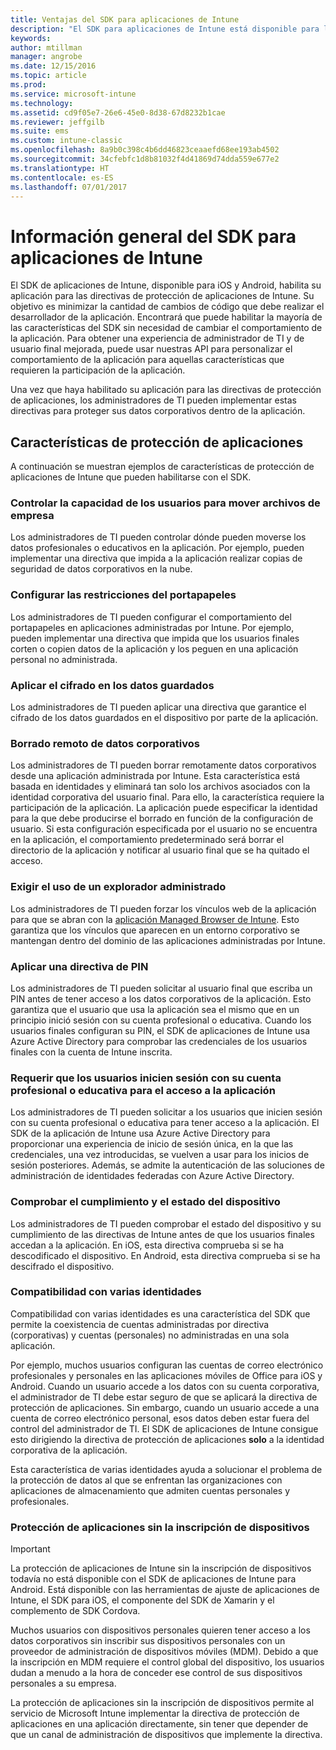 ```yaml
---
title: Ventajas del SDK para aplicaciones de Intune
description: "El SDK para aplicaciones de Intune está disponible para las plataformas iOS y Android y, gracias a él, podrá habilitar las características de administración de aplicaciones móviles con Microsoft Intune."
keywords: 
author: mtillman
manager: angrobe
ms.date: 12/15/2016
ms.topic: article
ms.prod: 
ms.service: microsoft-intune
ms.technology: 
ms.assetid: cd9f05e7-26e6-45e0-8d38-67d8232b1cae
ms.reviewer: jeffgilb
ms.suite: ems
ms.custom: intune-classic
ms.openlocfilehash: 8a9b0c398c4b6dd46823ceaaefd68ee193ab4502
ms.sourcegitcommit: 34cfebfc1d8b81032f4d41869d74dda559e677e2
ms.translationtype: HT
ms.contentlocale: es-ES
ms.lasthandoff: 07/01/2017
---
```

# <a name="intune-app-sdk-overview"></a>Información general del SDK para aplicaciones de Intune
El SDK de aplicaciones de Intune, disponible para iOS y Android, habilita su aplicación para las directivas de protección de aplicaciones de Intune. Su objetivo es minimizar la cantidad de cambios de código que debe realizar el desarrollador de la aplicación. Encontrará que puede habilitar la mayoría de las características del SDK sin necesidad de cambiar el comportamiento de la aplicación. Para obtener una experiencia de administrador de TI y de usuario final mejorada, puede usar nuestras API para personalizar el comportamiento de la aplicación para aquellas características que requieren la participación de la aplicación.

Una vez que haya habilitado su aplicación para las directivas de protección de aplicaciones, los administradores de TI pueden implementar estas directivas para proteger sus datos corporativos dentro de la aplicación.

## <a name="app-protection-features"></a>Características de protección de aplicaciones

A continuación se muestran ejemplos de características de protección de aplicaciones de Intune que pueden habilitarse con el SDK.

### <a name="control-users-ability-to-move-corporate-files"></a>Controlar la capacidad de los usuarios para mover archivos de empresa
Los administradores de TI pueden controlar dónde pueden moverse los datos profesionales o educativos en la aplicación. Por ejemplo, pueden implementar una directiva que impida a la aplicación realizar copias de seguridad de datos corporativos en la nube.

### <a name="configure-clipboard-restrictions"></a>Configurar las restricciones del portapapeles
Los administradores de TI pueden configurar el comportamiento del portapapeles en aplicaciones administradas por Intune. Por ejemplo, pueden implementar una directiva que impida que los usuarios finales corten o copien datos de la aplicación y los peguen en una aplicación personal no administrada.

### <a name="enforce-encryption-on-saved-data"></a>Aplicar el cifrado en los datos guardados
Los administradores de TI pueden aplicar una directiva que garantice el cifrado de los datos guardados en el dispositivo por parte de la aplicación.

### <a name="remotely-wipe-corporate-data"></a>Borrado remoto de datos corporativos
Los administradores de TI pueden borrar remotamente datos corporativos desde una aplicación administrada por Intune. Esta característica está basada en identidades y eliminará tan solo los archivos asociados con la identidad corporativa del usuario final. Para ello, la característica requiere la participación de la aplicación. La aplicación puede especificar la identidad para la que debe producirse el borrado en función de la configuración de usuario. Si esta configuración especificada por el usuario no se encuentra en la aplicación, el comportamiento predeterminado será borrar el directorio de la aplicación y notificar al usuario final que se ha quitado el acceso.

### <a name="enforce-the-use-of-a-managed-browser"></a>Exigir el uso de un explorador administrado
Los administradores de TI pueden forzar los vínculos web de la aplicación para que se abran con la [aplicación Managed Browser de Intune](/intune-classic/deploy-use/manage-internet-access-using-managed-browser-policies). Esto garantiza que los vínculos que aparecen en un entorno corporativo se mantengan dentro del dominio de las aplicaciones administradas por Intune.

### <a name="enforce-a-pin-policy"></a>Aplicar una directiva de PIN
Los administradores de TI pueden solicitar al usuario final que escriba un PIN antes de tener acceso a los datos corporativos de la aplicación. Esto garantiza que el usuario que usa la aplicación sea el mismo que en un principio inició sesión con su cuenta profesional o educativa. Cuando los usuarios finales configuran su PIN, el SDK de aplicaciones de Intune usa Azure Active Directory para comprobar las credenciales de los usuarios finales con la cuenta de Intune inscrita.

### <a name="require-users-to-sign-in-with-work-or-school-account-for-app-access"></a>Requerir que los usuarios inicien sesión con su cuenta profesional o educativa para el acceso a la aplicación
Los administradores de TI pueden solicitar a los usuarios que inicien sesión con su cuenta profesional o educativa para tener acceso a la aplicación. El SDK de la aplicación de Intune usa Azure Active Directory para proporcionar una experiencia de inicio de sesión única, en la que las credenciales, una vez introducidas, se vuelven a usar para los inicios de sesión posteriores. Además, se admite la autenticación de las soluciones de administración de identidades federadas con Azure Active Directory.

### <a name="check-device-health-and-compliance"></a>Comprobar el cumplimiento y el estado del dispositivo
Los administradores de TI pueden comprobar el estado del dispositivo y su cumplimiento de las directivas de Intune antes de que los usuarios finales accedan a la aplicación. En iOS, esta directiva comprueba si se ha descodificado el dispositivo. En Android, esta directiva comprueba si se ha descifrado el dispositivo.

### <a name="multi-identity-support"></a>Compatibilidad con varias identidades
Compatibilidad con varias identidades es una característica del SDK que permite la coexistencia de cuentas administradas por directiva (corporativas) y cuentas (personales) no administradas en una sola aplicación.

Por ejemplo, muchos usuarios configuran las cuentas de correo electrónico profesionales y personales en las aplicaciones móviles de Office para iOS y Android. Cuando un usuario accede a los datos con su cuenta corporativa, el administrador de TI debe estar seguro de que se aplicará la directiva de protección de aplicaciones. Sin embargo, cuando un usuario accede a una cuenta de correo electrónico personal, esos datos deben estar fuera del control del administrador de TI. El SDK de aplicaciones de Intune consigue esto dirigiendo la directiva de protección de aplicaciones **solo** a la identidad corporativa de la aplicación.

Esta característica de varias identidades ayuda a solucionar el problema de la protección de datos al que se enfrentan las organizaciones con aplicaciones de almacenamiento que admiten cuentas personales y profesionales.
 
### <a name="app-protection-without-device-enrollment"></a>Protección de aplicaciones sin la inscripción de dispositivos

>[!IMPORTANT]
>La protección de aplicaciones de Intune sin la inscripción de dispositivos todavía no está disponible con el SDK de aplicaciones de Intune para Android. Está disponible con las herramientas de ajuste de aplicaciones de Intune, el SDK para iOS, el componente del SDK de Xamarin y el complemento de SDK Cordova.


Muchos usuarios con dispositivos personales quieren tener acceso a los datos corporativos sin inscribir sus dispositivos personales con un proveedor de administración de dispositivos móviles (MDM). Debido a que la inscripción en MDM requiere el control global del dispositivo, los usuarios dudan a menudo a la hora de conceder ese control de sus dispositivos personales a su empresa.

La protección de aplicaciones sin la inscripción de dispositivos permite al servicio de Microsoft Intune implementar la directiva de protección de aplicaciones en una aplicación directamente, sin tener que depender de que un canal de administración de dispositivos que implemente la directiva.
